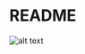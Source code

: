 # README #

![alt text](https://github.com/MajinFro/trivia-app/blob/master/images/untitled.gif "App gif")
